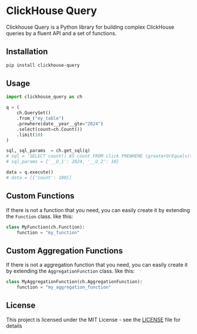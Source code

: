 # ClickHouse Query

Clickhouse Query is a Python library for building complex ClickHouse queries by a fluent API and a set of functions.

## Installation

```bash
pip install clickhouse-query
```

## Usage

```python
import clickhouse_query as ch

q = (
    ch.QuerySet()
    .from_("my_table")
    .prewhere(date__year__gte="2024")
    .select(count=ch.Count())
    .limit(10)
)

sql, sql_params  = ch.get_sql(q)
# sql = 'SELECT count() AS count FROM click PREWHERE (greaterOrEquals(toYear(date), %(__U_1)s)) LIMIT %(__U_2)f'
# sql_params = {'__U_1': 2024, '__U_2': 10}

data = q.execute()
# data = [{'count': 100}]
```

## Custom Functions

If there is not a function that you need, you can easily create it by extending the `Function` class. like this:

```python
class MyFunction(ch.Function):
    function = "my_function"
```

## Custom Aggregation Functions

If there is not a aggregation function that you need, you can easily create it by extending the `AggregationFunction` class. like this:

```python
class MyAggregationFunction(ch.AggregationFunction):
    function = "my_aggregation_function"
```

## License

This project is licensed under the MIT License - see the [LICENSE](LICENSE) file for details
